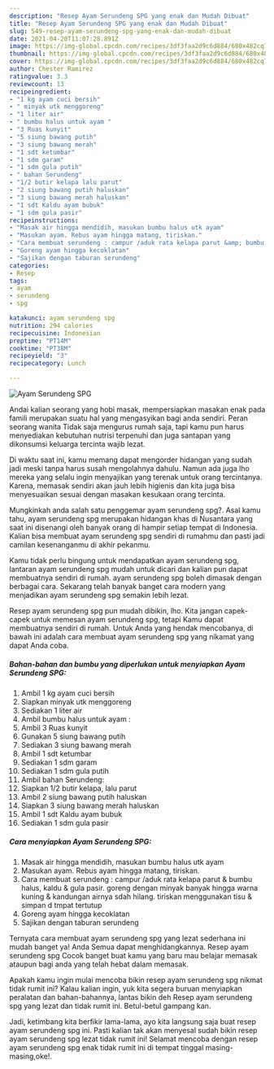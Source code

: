 ```yaml
---
description: "Resep Ayam Serundeng SPG yang enak dan Mudah Dibuat"
title: "Resep Ayam Serundeng SPG yang enak dan Mudah Dibuat"
slug: 549-resep-ayam-serundeng-spg-yang-enak-dan-mudah-dibuat
date: 2021-04-20T11:07:28.891Z
image: https://img-global.cpcdn.com/recipes/3df3faa2d9c6d884/680x482cq70/ayam-serundeng-spg-foto-resep-utama.jpg
thumbnail: https://img-global.cpcdn.com/recipes/3df3faa2d9c6d884/680x482cq70/ayam-serundeng-spg-foto-resep-utama.jpg
cover: https://img-global.cpcdn.com/recipes/3df3faa2d9c6d884/680x482cq70/ayam-serundeng-spg-foto-resep-utama.jpg
author: Chester Ramirez
ratingvalue: 3.3
reviewcount: 13
recipeingredient:
- "1 kg ayam cuci bersih"
- " minyak utk menggoreng"
- "1 liter air"
- " bumbu halus untuk ayam "
- "3 Ruas kunyit"
- "5 siung bawang putih"
- "3 siung bawang merah"
- "1 sdt ketumbar"
- "1 sdm garam"
- "1 sdm gula putih"
- " bahan Serundeng"
- "1/2 butir kelapa lalu parut"
- "2 siung bawang putih haluskan"
- "3 siung bawang merah haluskan"
- "1 sdt Kaldu ayam bubuk"
- "1 sdm gula pasir"
recipeinstructions:
- "Masak air hingga mendidih, masukan bumbu halus utk ayam"
- "Masukan ayam. Rebus ayam hingga matang, tiriskan."
- "Cara membuat serundeng : campur /aduk rata kelapa parut &amp; bumbu halus, kaldu &amp; gula pasir. goreng dengan minyak banyak hingga warna kuning &amp; kandungan airnya sdah hilang. tiriskan menggunakan tisu &amp; simpan d tmpat tertutup"
- "Goreng ayam hingga kecoklatan"
- "Sajikan dengan taburan serundeng"
categories:
- Resep
tags:
- ayam
- serundeng
- spg

katakunci: ayam serundeng spg 
nutrition: 294 calories
recipecuisine: Indonesian
preptime: "PT14M"
cooktime: "PT38M"
recipeyield: "3"
recipecategory: Lunch

---
```



![Ayam Serundeng SPG](https://img-global.cpcdn.com/recipes/3df3faa2d9c6d884/680x482cq70/ayam-serundeng-spg-foto-resep-utama.jpg)

Andai kalian seorang yang hobi masak, mempersiapkan masakan enak pada famili merupakan suatu hal yang mengasyikan bagi anda sendiri. Peran seorang  wanita Tidak saja mengurus rumah saja, tapi kamu pun harus menyediakan kebutuhan nutrisi terpenuhi dan juga santapan yang dikonsumsi keluarga tercinta wajib lezat.

Di waktu  saat ini, kamu memang dapat mengorder hidangan yang sudah jadi meski tanpa harus susah mengolahnya dahulu. Namun ada juga lho mereka yang selalu ingin menyajikan yang terenak untuk orang tercintanya. Karena, memasak sendiri akan jauh lebih higienis dan kita juga bisa menyesuaikan sesuai dengan masakan kesukaan orang tercinta. 



Mungkinkah anda salah satu penggemar ayam serundeng spg?. Asal kamu tahu, ayam serundeng spg merupakan hidangan khas di Nusantara yang saat ini disenangi oleh banyak orang di hampir setiap tempat di Indonesia. Kalian bisa membuat ayam serundeng spg sendiri di rumahmu dan pasti jadi camilan kesenanganmu di akhir pekanmu.

Kamu tidak perlu bingung untuk mendapatkan ayam serundeng spg, lantaran ayam serundeng spg mudah untuk dicari dan kalian pun dapat membuatnya sendiri di rumah. ayam serundeng spg boleh dimasak dengan berbagai cara. Sekarang telah banyak banget cara modern yang menjadikan ayam serundeng spg semakin lebih lezat.

Resep ayam serundeng spg pun mudah dibikin, lho. Kita jangan capek-capek untuk memesan ayam serundeng spg, tetapi Kamu dapat membuatnya sendiri di rumah. Untuk Anda yang hendak mencobanya, di bawah ini adalah cara membuat ayam serundeng spg yang nikamat yang dapat Anda coba.

<!--inarticleads1-->

##### Bahan-bahan dan bumbu yang diperlukan untuk menyiapkan Ayam Serundeng SPG:

1. Ambil 1 kg ayam cuci bersih
1. Siapkan  minyak utk menggoreng
1. Sediakan 1 liter air
1. Ambil  bumbu halus untuk ayam :
1. Ambil 3 Ruas kunyit
1. Gunakan 5 siung bawang putih
1. Sediakan 3 siung bawang merah
1. Ambil 1 sdt ketumbar
1. Sediakan 1 sdm garam
1. Sediakan 1 sdm gula putih
1. Ambil  bahan Serundeng:
1. Siapkan 1/2 butir kelapa, lalu parut
1. Ambil 2 siung bawang putih haluskan
1. Siapkan 3 siung bawang merah haluskan
1. Ambil 1 sdt Kaldu ayam bubuk
1. Sediakan 1 sdm gula pasir




<!--inarticleads2-->

##### Cara menyiapkan Ayam Serundeng SPG:

1. Masak air hingga mendidih, masukan bumbu halus utk ayam
1. Masukan ayam. Rebus ayam hingga matang, tiriskan.
1. Cara membuat serundeng : campur /aduk rata kelapa parut &amp; bumbu halus, kaldu &amp; gula pasir. goreng dengan minyak banyak hingga warna kuning &amp; kandungan airnya sdah hilang. tiriskan menggunakan tisu &amp; simpan d tmpat tertutup
1. Goreng ayam hingga kecoklatan
1. Sajikan dengan taburan serundeng




Ternyata cara membuat ayam serundeng spg yang lezat sederhana ini mudah banget ya! Anda Semua dapat menghidangkannya. Resep ayam serundeng spg Cocok banget buat kamu yang baru mau belajar memasak ataupun bagi anda yang telah hebat dalam memasak.

Apakah kamu ingin mulai mencoba bikin resep ayam serundeng spg nikmat tidak rumit ini? Kalau kalian ingin, yuk kita segera buruan menyiapkan peralatan dan bahan-bahannya, lantas bikin deh Resep ayam serundeng spg yang lezat dan tidak rumit ini. Betul-betul gampang kan. 

Jadi, ketimbang kita berfikir lama-lama, ayo kita langsung saja buat resep ayam serundeng spg ini. Pasti kalian tak akan menyesal sudah bikin resep ayam serundeng spg lezat tidak rumit ini! Selamat mencoba dengan resep ayam serundeng spg enak tidak rumit ini di tempat tinggal masing-masing,oke!.

